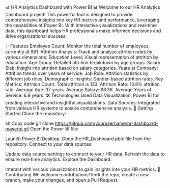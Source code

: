 📊 HR Analytics Dashboard with Power BI 📊
Welcome to our HR Analytics Dashboard project! This powerful tool is designed to provide comprehensive insights into key HR metrics and performance, leveraging the capabilities of Power BI. With interactive visualizations and real-time data, this dashboard helps HR professionals make informed decisions and drive organizational success.

✨ Features
Employee Count: Monitor the total number of employees, currently at 961.
Attrition Analysis: Track and analyze attrition rates by various dimensions:
Education Level: Visual representation of attrition by education.
Age Group: Detailed attrition breakdown by age groups.
Salary Slab: Insight into attrition based on salary categories.
Years at Company: Attrition trends over years of service.
Job Role: Attrition statistics by different job roles.
Demographic Insights: Gender-based attrition rates.
Key Metrics:
Attrition Count: Total attrition is 133.
Attrition Rate: 13.8% attrition rate.
Average Age: 37 years.
Average Salary: $6.3K.
Average Years of Service: 6.9 years.
🛠️ Technologies Used
Data Visualization: Power BI for creating interactive and insightful visualizations.
Data Sources: Integrated from various HR systems to ensure comprehensive analysis.
🚀 Getting Started
Clone the repository:

sh
Copy code
git clone https://github.com/yourusername/hr-dashboard-powerbi.git
Open the Power BI file:

Launch Power BI Desktop.
Open the HR_Dashboard.pbix file from the repository.
Connect to your data sources:

Update data source settings to connect to your HR data.
Refresh the data to ensure real-time analytics.
Explore the Dashboard:

Interact with various visualizations to gain insights into your HR metrics.
🤝 Contributing
We welcome contributions! Fork the repo, create a new branch, make your changes, and open a Pull Request.
